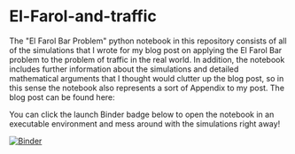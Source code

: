 # El-Farol-and-traffic
The "El Farol Bar Problem" python notebook in this repository consists of all of the simulations that I wrote for my blog post on applying the El Farol Bar problem to the problem of traffic in the real world. In addition, the notebook includes further information about the simulations and detailed mathematical arguments that I thought would clutter up the blog post, so in this sense the notebook also represents a sort of Appendix to my post. The blog post can be found here: 

You can click the launch Binder badge below to open the notebook in an executable environment and mess around with the simulations right away!

[![Binder](https://mybinder.org/badge_logo.svg)](https://mybinder.org/v2/gh/jspopowski/El-Farol-and-traffic/HEAD)
